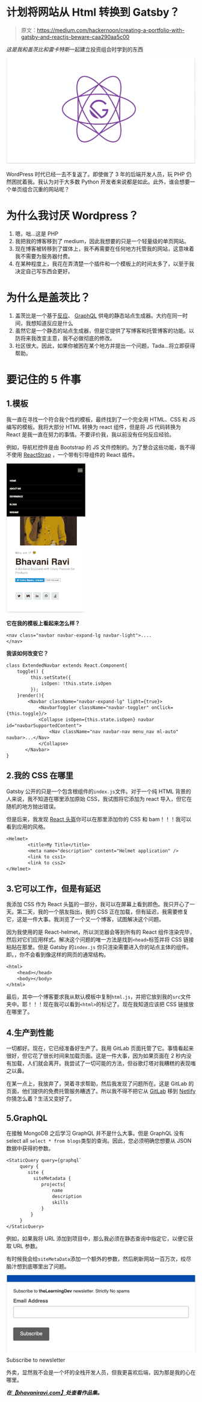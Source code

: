 # 计划将网站从 Html 转换到 Gatsby？

> 原文：<https://medium.com/hackernoon/creating-a-portfolio-with-gatsby-and-reactjs-beware-caa290aa5c00>

*这是我和盖茨比和雷卡特斯*一起建立投资组合时学到的东西

![](img/0ec2240aafc4f998013dc82cb24ac03b.png)

WordPress 时代已经一去不复返了。即使做了 3 年的后端开发人员，玩 PHP 仍然困扰着我。我认为对于大多数 Python 开发者来说都是如此。此外，谁会想要一个单页组合沉重的网站呢？

# 为什么我讨厌 Wordpress？

1.  嗯，咄…这是 PHP
2.  我把我的博客移到了 medium，因此我想要的只是一个轻量级的单页网站。
3.  现在博客被转移到了媒体上，我不再需要在任何地方托管我的网站，这意味着我不需要为服务器付费。
4.  在某种程度上，我花在弄清楚一个插件和一个模板上的时间太多了，以至于我决定自己写东西会更好。

# 为什么是盖茨比？

1.  盖茨比是一个基于[反应](https://reactjs.org/docs/getting-started.html)、 [GraphQL](https://graphql.org/learn/) 供电的静态站点生成器。大约在同一时间，我想知道反应是什么
2.  虽然它是一个静态的站点生成器，但是它提供了写博客和托管博客的功能。以防将来我改变主意，我不必做彻底的修改。
3.  社区很大。因此，如果你被困在某个地方并提出一个问题，Tada…将立即获得帮助。

# 要记住的 5 件事

## 1.模板

我一直在寻找一个符合我个性的模板，最终找到了一个完全用 HTML、CSS 和 JS 编写的模板。我将大部分 HTML 转换为 react 组件，但是将 JS 代码转换为 React 是我一直在努力的事情。不要评价我，我以前没有任何反应经验。

例如，导航栏控件是由 Bootstrap 的 JS 文件控制的。为了整合这些功能，我不得不使用 [ReactStrap](https://reactstrap.github.io) ，一个带有引导组件的 React 插件。

![](img/0d63314ce30f800a82c7b919656dafa5.png)

**它在我的模板上看起来怎么样？**

```
<nav class="navbar navbar-expand-lg navbar-light">....
</nav>
```

**我该如何改变它？**

```
class ExtendedNavbar extends React.Component{
    toggle() {
         this.setState({
             isOpen: !this.state.isOpen
         });
    }render(){
        <Navbar className="navbar-expand-lg" light={true}>
            <NavbarToggler className="navbar-toggler" onClick={this.toggle}/>
            <Collapse isOpen={this.state.isOpen} navbar id="navbarSupportedContent">
                <Nav className="nav navbar-nav menu_nav ml-auto" navbar>...</Nav>
            </Collapse>
       </Navbar>
}
```

## 2.我的 CSS 在哪里

Gatsby 公开的只是一个包含根组件的`index.js`文件。对于一个纯 HTML 背景的人来说，我不知道在哪里添加原始 CSS，我试图将它添加为 react 导入，但它在随机的地方抛出错误。

但是后来，我发现 [React 头盔](https://github.com/nfl/react-helmet)你可以在那里添加你的 CSS 和 bam！！！我可以看到应用的风格。

```
<Helmet>
        <title>My Title</title>
        <meta name="description" content="Helmet application" />
        <link to css1>
        <link to css2>
</Helmet>
```

## 3.它可以工作，但是有延迟

我添加 CSS 作为 React 头盔的一部分，我可以在屏幕上看到颜色。我只开心了一天。第二天，我的一个朋友指出，我的 CSS 正在加载，但有延迟，我需要修复它，这是一件大事。我浏览了一个又一个博客，试图解决这个问题。

因为我使用的是 React-helmet，所以浏览器会等到所有的 React 组件渲染完毕，然后对它们应用样式。解决这个问题的唯一方法是找到`<head>`标签并将 CSS 链接粘贴在那里。但是 Gatsby 的`index.js` 你只渲染需要进入你的站点主体的组件。即。，你不会看到像这样的网页的通常结构。

```
<html>
    <head></head>
    <body></body>
</html>
```

最后，其中一个博客要求我从默认模板中复制`html.js`，并把它放到我的`src`文件夹中。耶！！！现在我可以看到`<html>`的标记了。现在我知道应该把 CSS 链接放在哪里了。

## 4.生产到性能

一切都好。现在，它已经准备好生产了。我用 GitLab 页面托管了它。事情看起来很好，但它花了很长时间来加载页面。这是一件大事，因为如果页面在 2 秒内没有加载，人们就会离开。我尝试了一切可能的方法，但谷歌灯塔对我糟糕的表现嗤之以鼻。

在某一点上，我放弃了，哭着寻求帮助，然后我发现了问题所在。这是 GitLab 的页面，他们提供的免费托管服务糟透了。所以我不得不把它从 [GitLab](https://medium.com/u/68f5136d3254?source=post_page-----caa290aa5c00--------------------------------) 移到 [Netlify](https://medium.com/u/5250f9d9bd2f?source=post_page-----caa290aa5c00--------------------------------) 你猜怎么着？生活又变好了。

## 5.GraphQL

在接触 MongoDB 之后学习 GraphQL 并不是什么大事。但是 GraphQL 没有 select all `select * from blogs`类型的查询。因此，您必须明确您想要从 JSON 数据中获得的参数。

```
<StaticQuery query={graphql`
     query {
        site {
          siteMetadata {
             projects{
                 name
                 description
                 skills
             }
         }
     }
</StaticQuery>
```

例如，如果我将 URL 添加到项目中，那么我必须在静态查询中指定它，以便它获取 URL 参数。

有时候我会给`siteMetaData`添加一个额外的参数，然后刷新网站一百万次，绞尽脑汁想到底哪里出了问题。

[![](img/b8697b62c7cc0d8dab2ae71c2cac9370.png)](http://eepurl.com/gaEkp5)

Subscribe to newsletter

外卖，显然我不会是一个坏的全栈开发人员，但我更喜欢后端，因为那是我的心在哪里。

***在***[***【bhavaniravi.com】***](http://bhavaniravi.com)***处查看作品集。***